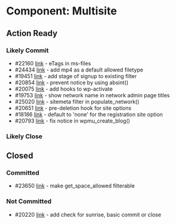 # Component: Multisite

## Action Ready

### Likely Commit

* #22160 [link](http://core.trac.wordpress.org/ticket/22160) - eTags in ms-files
* #24434 [link](http://core.trac.wordpress.org/ticket/24434) - add mp4 as a default allowed filetype
* #19451 [link](http://core.trac.wordpress.org/ticket/19451) - add stage of signup to existing filter
* #20854 [link](http://core.trac.wordpress.org/ticket/20854) - prevent notice by using absint()
* #20075 [link](http://core.trac.wordpress.org/ticket/20075) - add hooks to wp-activate
* #19753 [link](http://core.trac.wordpress.org/ticket/19753) - show network name in network admin page titles
* #25020 [link](http://core.trac.wordpress.org/ticket/25020) - sitemeta filter in populate_network()
* #20651 [link](http://core.trac.wordpress.org/ticket/20651) - pre-deletion hook for site options
* #18186 [link](http://core.trac.wordpress.org/ticket/18186) - default to 'none' for the registration site option
* #20793 [link](http://core.trac.wordpress.org/ticket/20793) - fix notice in wpmu_create_blog()

### Likely Close


## Closed

### Committed

* #23650 [link](http://core.trac.wordpress.org/ticket/23650) - make get_space_allowed filterable

### Not Committed

* #20220 [link](http://core.trac.wordpress.org/ticket/20220) - add check for sunrise, basic commit or close

